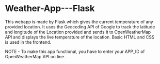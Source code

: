 # Weather-App---Flask
This webapp is made by Flask which gives the current temperature of any provided location.
It uses the Geocoding API of Google to track the latitude and longitude of the Location provided and sends it to OpenWeatherMap API and displays the live temperature of the location.
Basic HTML and CSS is used in the frontend.

NOTE - To make this app functional, you have to enter your APP_ID of OpenWeatherMap API on line  .
